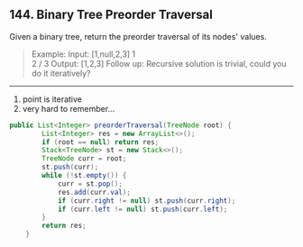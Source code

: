 ## 144. Binary Tree Preorder Traversal

Given a binary tree, return the preorder traversal of its nodes' values.

>Example:
Input: [1,null,2,3]
   1
    \
 ​    2
    /
   3
Output: [1,2,3]
Follow up: Recursive solution is trivial, could you do it iteratively?

----
1. point is iterative
2. very hard to remember... 

```java
public List<Integer> preorderTraversal(TreeNode root) {
        List<Integer> res = new ArrayList<>();
        if (root == null) return res;
        Stack<TreeNode> st = new Stack<>();
        TreeNode curr = root;
        st.push(curr);
        while (!st.empty()) {
            curr = st.pop();
            res.add(curr.val);
            if (curr.right != null) st.push(curr.right);
            if (curr.left != null) st.push(curr.left);
        }
        return res;
    }
```

